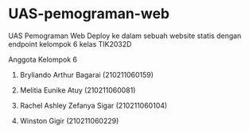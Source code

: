 # UAS-pemograman-web
UAS Pemograman Web Deploy ke dalam sebuah website statis dengan endpoint
kelompok 6 kelas TIK2032D

Anggota Kelompok 6
1. Bryliando Arthur Bagarai (210211060159)

2. Melitia Eunike Atuy (210211060081)

3. Rachel Ashley Zefanya Sigar (210211060104)

4. Winston Gigir (210211060229)
